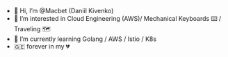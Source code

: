 - 👋 Hi, I’m @Macbet (Daniil Kivenko)
- 👀 I’m interested in Cloud Engineering (AWS)/ Mechanical Keyboards ⌨️ / Traveling 🗺️
- 🌱 I’m currently learning Golang / AWS / Istio / K8s
- 🇬🇪 forever in my 💔

<!---
Macbet/Macbet is a ✨ special ✨ repository because its `README.md` (this file) appears on your GitHub profile.
You can click the Preview link to take a look at your changes.
--->
